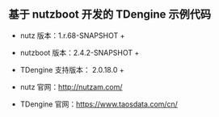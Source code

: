## 基于 nutzboot 开发的 TDengine 示例代码

* nutz 版本：1.r.68-SNAPSHOT +

* nutzboot 版本：2.4.2-SNAPSHOT +

* TDengine 支持版本： 2.0.18.0 +

* nutz 官网：http://nutzam.com/

* TDengine 官网：https://www.taosdata.com/cn/